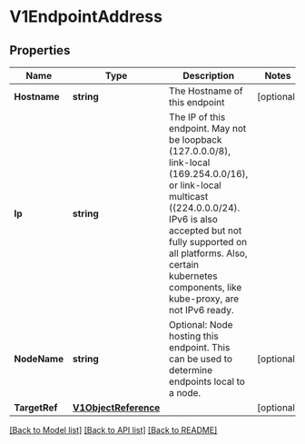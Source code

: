 # V1EndpointAddress

## Properties
Name | Type | Description | Notes
------------ | ------------- | ------------- | -------------
**Hostname** | **string** | The Hostname of this endpoint | [optional] 
**Ip** | **string** | The IP of this endpoint. May not be loopback (127.0.0.0/8), link-local (169.254.0.0/16), or link-local multicast ((224.0.0.0/24). IPv6 is also accepted but not fully supported on all platforms. Also, certain kubernetes components, like kube-proxy, are not IPv6 ready. | 
**NodeName** | **string** | Optional: Node hosting this endpoint. This can be used to determine endpoints local to a node. | [optional] 
**TargetRef** | [**V1ObjectReference**](v1.ObjectReference.md) |  | [optional] 

[[Back to Model list]](../README.md#documentation-for-models) [[Back to API list]](../README.md#documentation-for-api-endpoints) [[Back to README]](../README.md)


